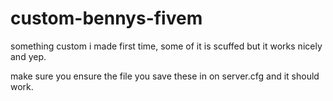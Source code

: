# custom-bennys-fivem
something custom i made first time, some of it is scuffed but it works nicely and yep.

make sure you ensure the file you save these in on server.cfg and it should work.
